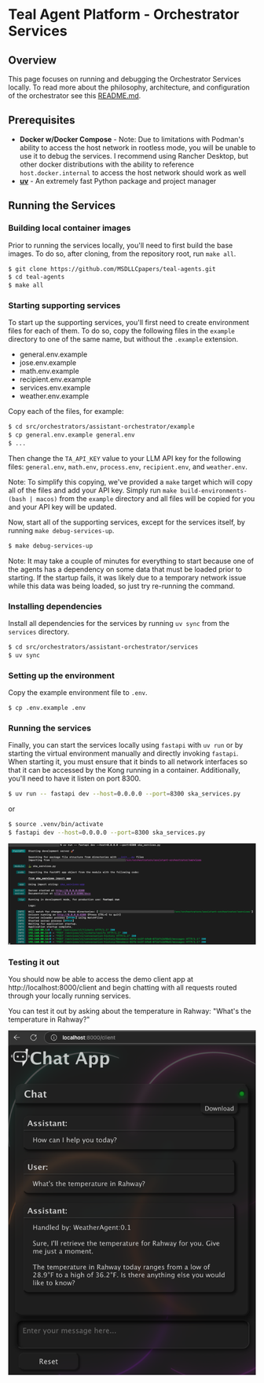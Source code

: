 # Teal Agent Platform - Orchestrator Services

## Overview
This page focuses on running and debugging the Orchestrator Services locally. To
read more about the philosophy, architecture, and configuration of the
orchestrator see this [README.md](../README.md).

## Prerequisites
* **Docker w/Docker Compose** - Note: Due to limitations with Podman's ability to
  access the host network in rootless mode, you will be unable to use it to
  debug the services. I recommend using Rancher Desktop, but other docker
  distributions with the ability to reference `host.docker.internal` to access
  the host network should work as well
* **[uv](https://docs.astral.sh/uv/)** - An extremely fast Python package and
  project manager

## Running the Services

### Building local container images
Prior to running the services locally, you'll need to first build the base
images. To do so, after cloning, from the repository root, run `make all`.
```bash
$ git clone https://github.com/MSDLLCpapers/teal-agents.git
$ cd teal-agents
$ make all
```

### Starting supporting services
To start up the supporting services, you'll first need to create environment
files for each of them. To do so, copy the following files in the `example`
directory to one of the same name, but without the `.example` extension.
* general.env.example
* jose.env.example
* math.env.example
* recipient.env.example
* services.env.example
* weather.env.example

Copy each of the files, for example:
```bash
$ cd src/orchestrators/assistant-orchestrator/example
$ cp general.env.example general.env
$ ...
```

Then change the `TA_API_KEY` value to your LLM API key for the following
files: `general.env`, `math.env`, `process.env`, `recipient.env`, and
`weather.env`.

Note: To simplify this copying, we've provided a `make` target which will copy
all of the files and add your API key. Simply run `make
build-environments-(bash | macos)` from the `example` directory and all files
will be copied for you and your API key will be updated.

Now, start all of the supporting services, except for the services itself,
by running `make debug-services-up`.
```bash
$ make debug-services-up
```

Note: It may take a couple of minutes for everything to start because one of the
agents has a dependency on some data that must be loaded prior to starting. If
the startup fails, it was likely due to a temporary network issue while this
data was being loaded, so just try re-running the command.

### Installing dependencies
Install all dependencies for the services by running `uv sync` from the
`services` directory.
```bash
$ cd src/orchestrators/assistant-orchestrator/services
$ uv sync
```

### Setting up the environment
Copy the example environment file to `.env`.
```bash
$ cp .env.example .env
```

### Running the services
Finally, you can start the services locally using `fastapi` with `uv run` or by
starting the virtual environment manually and directly invoking `fastapi`.
When starting it, you must ensure that it binds to all network interfaces so
that it can be accessed by the Kong running in a container. Additionally,
you'll need to have it listen on port 8300.
```bash
$ uv run -- fastapi dev --host=0.0.0.0 --port=8300 ska_services.py
```
or
```bash
$ source .venv/bin/activate
$ fastapi dev --host=0.0.0.0 --port=8300 ska_services.py
```
![Output](/assets/ska-services-output.png)

### Testing it out
You should now be able to access the demo client app at
http://localhost:8000/client and begin chatting with all requests routed through
your locally running services.

You can test it out by asking about the temperature in Rahway:
"What's the temperature in Rahway?"

![Screenshot](/assets/example-question.png)